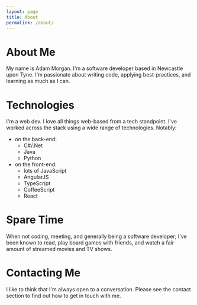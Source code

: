 ```yaml
---
layout: page
title: About
permalink: /about/
---
```


# About Me
My name is Adam Morgan. I'm a software developer based in Newcastle upon Tyne. I'm passionate about writing code, applying best-practices, and learning as much as I can.

# Technologies
I'm a web dev. I love all things web-based from a tech standpoint. I've worked across the stack using a wide range of technologies. Notably:
* on the back-end:
  * C#/.Net
  * Java
  * Python
* on the front-end:
  * lots of JavaScript
  * AngularJS
  * TypeScript
  * CoffeeScript
  * React

# Spare Time
When not coding, meeting, and generally being a software developer; I've been known to read, play board games with friends, and watch a fair amount of streamed movies and TV shows.

# Contacting Me
I like to think that I'm always open to a conversation. Please see the contact section to find out how to get in touch with me.
